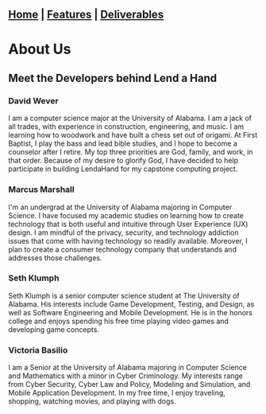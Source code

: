 [Home](index.md) | [Features](features.md) | [Deliverables](deliverables.md) 
---

# About Us

## Meet the Developers behind Lend a Hand

### David Wever
I am a computer science major at the University of Alabama. I am a jack of all trades, with experience in construction, engineering, and music. I am learning how to woodwork and have built a chess set out of origami. At First Baptist, I play the bass and lead bible studies, and I hope to become a counselor after I retire. My top three priorities are God, family, and work, in that order. Because of my desire to glorify God, I have decided to help participate in building LendaHand for my capstone computing project.

### Marcus Marshall
I'm an undergrad at the University of Alabama majoring in Computer Science. I have focused my academic studies on learning how to create technology that is both useful and intuitive through User Experience (UX) design. I am mindful of the privacy, security, and technology addiction issues that come with having technology so readily available. Moreover, I plan to create a consumer technology company that understands and addresses those challenges.

### Seth Klumph
Seth Klumph is a senior computer science student at The University of Alabama. His interests include Game Development, Testing, and Design, as well as Software Engineering and Mobile Development. He is in the honors college and enjoys spending his free time playing video games and developing game concepts.

### Victoria Basilio
I am a Senior at the University of Alabama majoring in Computer Science and Mathematics with a minor in Cyber Criminology. My interests range from Cyber Security, Cyber Law and Policy, Modeling and Simulation, and Mobile Application Development. In my free time, I enjoy traveling, shopping, watching movies, and playing with dogs.
